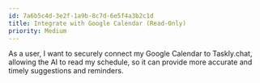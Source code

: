 ```yaml
---
id: 7a6b5c4d-3e2f-1a9b-8c7d-6e5f4a3b2c1d
title: Integrate with Google Calendar (Read-Only)
priority: Medium
---
```

As a user, I want to securely connect my Google Calendar to Taskly.chat, allowing the AI to read my schedule, so it can provide more accurate and timely suggestions and reminders.